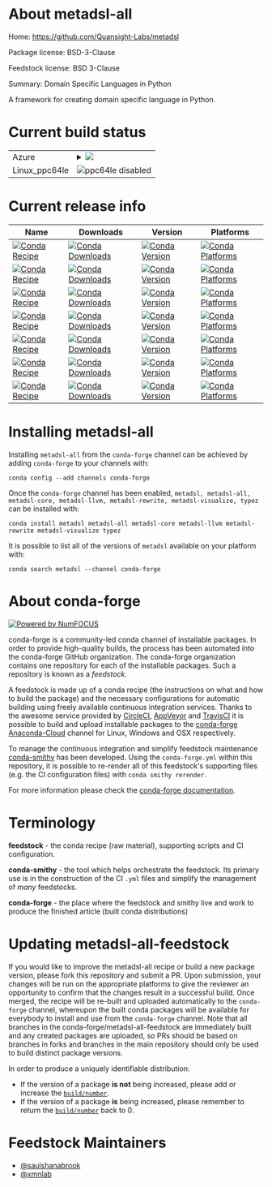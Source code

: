 About metadsl-all
=================

Home: https://github.com/Quansight-Labs/metadsl

Package license: BSD-3-Clause

Feedstock license: BSD 3-Clause

Summary: Domain Specific Languages in Python

A framework for creating domain specific language in Python.

Current build status
====================


<table>
    
  <tr>
    <td>Azure</td>
    <td>
      <details>
        <summary>
          <a href="https://dev.azure.com/conda-forge/feedstock-builds/_build/latest?definitionId=9743&branchName=master">
            <img src="https://dev.azure.com/conda-forge/feedstock-builds/_apis/build/status/metadsl-all-feedstock?branchName=master">
          </a>
        </summary>
        <table>
          <thead><tr><th>Variant</th><th>Status</th></tr></thead>
          <tbody><tr>
              <td>linux</td>
              <td>
                <a href="https://dev.azure.com/conda-forge/feedstock-builds/_build/latest?definitionId=9743&branchName=master">
                  <img src="https://dev.azure.com/conda-forge/feedstock-builds/_apis/build/status/metadsl-all-feedstock?branchName=master&jobName=linux&configuration=linux_" alt="variant">
                </a>
              </td>
            </tr><tr>
              <td>osx</td>
              <td>
                <a href="https://dev.azure.com/conda-forge/feedstock-builds/_build/latest?definitionId=9743&branchName=master">
                  <img src="https://dev.azure.com/conda-forge/feedstock-builds/_apis/build/status/metadsl-all-feedstock?branchName=master&jobName=osx&configuration=osx_" alt="variant">
                </a>
              </td>
            </tr><tr>
              <td>win</td>
              <td>
                <a href="https://dev.azure.com/conda-forge/feedstock-builds/_build/latest?definitionId=9743&branchName=master">
                  <img src="https://dev.azure.com/conda-forge/feedstock-builds/_apis/build/status/metadsl-all-feedstock?branchName=master&jobName=win&configuration=win_" alt="variant">
                </a>
              </td>
            </tr>
          </tbody>
        </table>
      </details>
    </td>
  </tr>
  <tr>
    <td>Linux_ppc64le</td>
    <td>
      <img src="https://img.shields.io/badge/ppc64le-disabled-lightgrey.svg" alt="ppc64le disabled">
    </td>
  </tr>
</table>

Current release info
====================

| Name | Downloads | Version | Platforms |
| --- | --- | --- | --- |
| [![Conda Recipe](https://img.shields.io/badge/recipe-metadsl-green.svg)](https://anaconda.org/conda-forge/metadsl) | [![Conda Downloads](https://img.shields.io/conda/dn/conda-forge/metadsl.svg)](https://anaconda.org/conda-forge/metadsl) | [![Conda Version](https://img.shields.io/conda/vn/conda-forge/metadsl.svg)](https://anaconda.org/conda-forge/metadsl) | [![Conda Platforms](https://img.shields.io/conda/pn/conda-forge/metadsl.svg)](https://anaconda.org/conda-forge/metadsl) |
| [![Conda Recipe](https://img.shields.io/badge/recipe-metadsl--all-green.svg)](https://anaconda.org/conda-forge/metadsl-all) | [![Conda Downloads](https://img.shields.io/conda/dn/conda-forge/metadsl-all.svg)](https://anaconda.org/conda-forge/metadsl-all) | [![Conda Version](https://img.shields.io/conda/vn/conda-forge/metadsl-all.svg)](https://anaconda.org/conda-forge/metadsl-all) | [![Conda Platforms](https://img.shields.io/conda/pn/conda-forge/metadsl-all.svg)](https://anaconda.org/conda-forge/metadsl-all) |
| [![Conda Recipe](https://img.shields.io/badge/recipe-metadsl--core-green.svg)](https://anaconda.org/conda-forge/metadsl-core) | [![Conda Downloads](https://img.shields.io/conda/dn/conda-forge/metadsl-core.svg)](https://anaconda.org/conda-forge/metadsl-core) | [![Conda Version](https://img.shields.io/conda/vn/conda-forge/metadsl-core.svg)](https://anaconda.org/conda-forge/metadsl-core) | [![Conda Platforms](https://img.shields.io/conda/pn/conda-forge/metadsl-core.svg)](https://anaconda.org/conda-forge/metadsl-core) |
| [![Conda Recipe](https://img.shields.io/badge/recipe-metadsl--llvm-green.svg)](https://anaconda.org/conda-forge/metadsl-llvm) | [![Conda Downloads](https://img.shields.io/conda/dn/conda-forge/metadsl-llvm.svg)](https://anaconda.org/conda-forge/metadsl-llvm) | [![Conda Version](https://img.shields.io/conda/vn/conda-forge/metadsl-llvm.svg)](https://anaconda.org/conda-forge/metadsl-llvm) | [![Conda Platforms](https://img.shields.io/conda/pn/conda-forge/metadsl-llvm.svg)](https://anaconda.org/conda-forge/metadsl-llvm) |
| [![Conda Recipe](https://img.shields.io/badge/recipe-metadsl--rewrite-green.svg)](https://anaconda.org/conda-forge/metadsl-rewrite) | [![Conda Downloads](https://img.shields.io/conda/dn/conda-forge/metadsl-rewrite.svg)](https://anaconda.org/conda-forge/metadsl-rewrite) | [![Conda Version](https://img.shields.io/conda/vn/conda-forge/metadsl-rewrite.svg)](https://anaconda.org/conda-forge/metadsl-rewrite) | [![Conda Platforms](https://img.shields.io/conda/pn/conda-forge/metadsl-rewrite.svg)](https://anaconda.org/conda-forge/metadsl-rewrite) |
| [![Conda Recipe](https://img.shields.io/badge/recipe-metadsl--visualize-green.svg)](https://anaconda.org/conda-forge/metadsl-visualize) | [![Conda Downloads](https://img.shields.io/conda/dn/conda-forge/metadsl-visualize.svg)](https://anaconda.org/conda-forge/metadsl-visualize) | [![Conda Version](https://img.shields.io/conda/vn/conda-forge/metadsl-visualize.svg)](https://anaconda.org/conda-forge/metadsl-visualize) | [![Conda Platforms](https://img.shields.io/conda/pn/conda-forge/metadsl-visualize.svg)](https://anaconda.org/conda-forge/metadsl-visualize) |
| [![Conda Recipe](https://img.shields.io/badge/recipe-typez-green.svg)](https://anaconda.org/conda-forge/typez) | [![Conda Downloads](https://img.shields.io/conda/dn/conda-forge/typez.svg)](https://anaconda.org/conda-forge/typez) | [![Conda Version](https://img.shields.io/conda/vn/conda-forge/typez.svg)](https://anaconda.org/conda-forge/typez) | [![Conda Platforms](https://img.shields.io/conda/pn/conda-forge/typez.svg)](https://anaconda.org/conda-forge/typez) |

Installing metadsl-all
======================

Installing `metadsl-all` from the `conda-forge` channel can be achieved by adding `conda-forge` to your channels with:

```
conda config --add channels conda-forge
```

Once the `conda-forge` channel has been enabled, `metadsl, metadsl-all, metadsl-core, metadsl-llvm, metadsl-rewrite, metadsl-visualize, typez` can be installed with:

```
conda install metadsl metadsl-all metadsl-core metadsl-llvm metadsl-rewrite metadsl-visualize typez
```

It is possible to list all of the versions of `metadsl` available on your platform with:

```
conda search metadsl --channel conda-forge
```


About conda-forge
=================

[![Powered by NumFOCUS](https://img.shields.io/badge/powered%20by-NumFOCUS-orange.svg?style=flat&colorA=E1523D&colorB=007D8A)](http://numfocus.org)

conda-forge is a community-led conda channel of installable packages.
In order to provide high-quality builds, the process has been automated into the
conda-forge GitHub organization. The conda-forge organization contains one repository
for each of the installable packages. Such a repository is known as a *feedstock*.

A feedstock is made up of a conda recipe (the instructions on what and how to build
the package) and the necessary configurations for automatic building using freely
available continuous integration services. Thanks to the awesome service provided by
[CircleCI](https://circleci.com/), [AppVeyor](https://www.appveyor.com/)
and [TravisCI](https://travis-ci.com/) it is possible to build and upload installable
packages to the [conda-forge](https://anaconda.org/conda-forge)
[Anaconda-Cloud](https://anaconda.org/) channel for Linux, Windows and OSX respectively.

To manage the continuous integration and simplify feedstock maintenance
[conda-smithy](https://github.com/conda-forge/conda-smithy) has been developed.
Using the ``conda-forge.yml`` within this repository, it is possible to re-render all of
this feedstock's supporting files (e.g. the CI configuration files) with ``conda smithy rerender``.

For more information please check the [conda-forge documentation](https://conda-forge.org/docs/).

Terminology
===========

**feedstock** - the conda recipe (raw material), supporting scripts and CI configuration.

**conda-smithy** - the tool which helps orchestrate the feedstock.
                   Its primary use is in the construction of the CI ``.yml`` files
                   and simplify the management of *many* feedstocks.

**conda-forge** - the place where the feedstock and smithy live and work to
                  produce the finished article (built conda distributions)


Updating metadsl-all-feedstock
==============================

If you would like to improve the metadsl-all recipe or build a new
package version, please fork this repository and submit a PR. Upon submission,
your changes will be run on the appropriate platforms to give the reviewer an
opportunity to confirm that the changes result in a successful build. Once
merged, the recipe will be re-built and uploaded automatically to the
`conda-forge` channel, whereupon the built conda packages will be available for
everybody to install and use from the `conda-forge` channel.
Note that all branches in the conda-forge/metadsl-all-feedstock are
immediately built and any created packages are uploaded, so PRs should be based
on branches in forks and branches in the main repository should only be used to
build distinct package versions.

In order to produce a uniquely identifiable distribution:
 * If the version of a package **is not** being increased, please add or increase
   the [``build/number``](https://conda.io/docs/user-guide/tasks/build-packages/define-metadata.html#build-number-and-string).
 * If the version of a package **is** being increased, please remember to return
   the [``build/number``](https://conda.io/docs/user-guide/tasks/build-packages/define-metadata.html#build-number-and-string)
   back to 0.

Feedstock Maintainers
=====================

* [@saulshanabrook](https://github.com/saulshanabrook/)
* [@xmnlab](https://github.com/xmnlab/)

